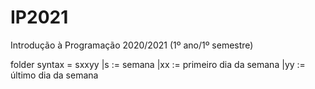 # IP2021
Introdução à Programação 2020/2021 (1º ano/1º semestre)

folder syntax = sxxyy
  |s := semana
  |xx := primeiro dia da semana
  |yy := último dia da semana
